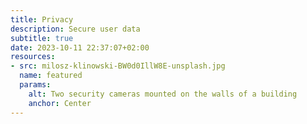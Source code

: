 ```yaml
---
title: Privacy
description: Secure user data
subtitle: true
date: 2023-10-11 22:37:07+02:00
resources:
- src: milosz-klinowski-BW0d0IllW8E-unsplash.jpg
  name: featured
  params:
    alt: Two security cameras mounted on the walls of a building
    anchor: Center
---
```

